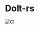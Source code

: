 # DoIt-rs

[![CI](https://github.com//rust-todos/workflows/CI/badge.svg)](https://github.com//rust-todos/actions)

 
